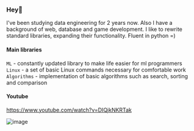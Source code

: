 ### Hey🤟

I've been studying data engineering for 2 years now. Also I have a background of web, database and game development. I like to rewrite standard libraries, expanding their functionality. Fluent in python =)   


#### Main libraries

`ML` - constantly updated library to make life easier for ml programmers   
`Linux` - a set of basic Linux commands necessary for comfortable work   
`Algorithms` - implementation of basic algorithms such as search, sorting and comparison    


#### Youtube 
https://www.youtube.com/watch?v=DIQjkNKRTak 

![image](https://user-images.githubusercontent.com/83712099/217016427-a91613ac-14e2-4649-aca5-2174973df8e3.png)
